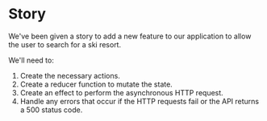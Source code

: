 # Story

We've been given a story to add a new feature to our application to allow the user to search for a ski resort.

We'll need to:

1. Create the necessary actions.
2. Create a reducer function to mutate the state.
3. Create an effect to perform the asynchronous HTTP request.
4. Handle any errors that occur if the HTTP requests fail or the API returns a 500 status code.